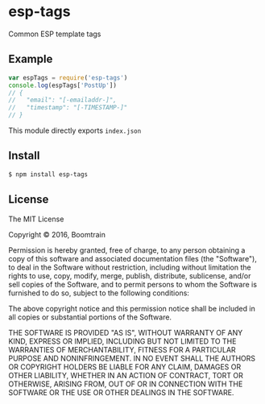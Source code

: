 # esp-tags

Common ESP template tags

## Example

``` js
var espTags = require('esp-tags')
console.log(espTags['PostUp'])
// {
//   "email": "[-emailaddr-]",
//   "timestamp": "[-TIMESTAMP-]"
// }
```

This module directly exports `index.json`

## Install

``` bash
$ npm install esp-tags
```

## License

The MIT License

Copyright &copy; 2016, Boomtrain

Permission is hereby granted, free of charge, to any person obtaining a copy of this software and associated documentation files (the "Software"), to deal in the Software without restriction, including without limitation the rights to use, copy, modify, merge, publish, distribute, sublicense, and/or sell copies of the Software, and to permit persons to whom the Software is furnished to do so, subject to the following conditions:

The above copyright notice and this permission notice shall be included in all copies or substantial portions of the Software.

THE SOFTWARE IS PROVIDED "AS IS", WITHOUT WARRANTY OF ANY KIND, EXPRESS OR IMPLIED, INCLUDING BUT NOT LIMITED TO THE WARRANTIES OF MERCHANTABILITY, FITNESS FOR A PARTICULAR PURPOSE AND NONINFRINGEMENT. IN NO EVENT SHALL THE AUTHORS OR COPYRIGHT HOLDERS BE LIABLE FOR ANY CLAIM, DAMAGES OR OTHER LIABILITY, WHETHER IN AN ACTION OF CONTRACT, TORT OR OTHERWISE, ARISING FROM, OUT OF OR IN CONNECTION WITH THE SOFTWARE OR THE USE OR OTHER DEALINGS IN THE SOFTWARE.
